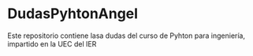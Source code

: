 # DudasPyhtonAngel
Este repositorio contiene lasa dudas del curso de Pyhton  para ingeniería, impartido en la UEC del IER
